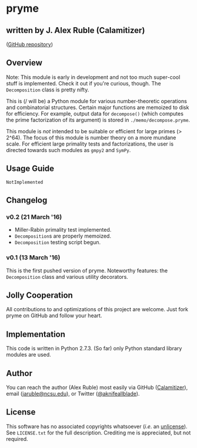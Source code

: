 # pryme

## written by J. Alex Ruble (Calamitizer)

([GitHub repository](https://github.com/Calamitizer/pryme))

## Overview

Note: This module is early in development and not too much super-cool stuff is implemented. Check it out if you're curious, though. The `Decomposition` class is pretty nifty.

This is (/ will be) a Python module for various number-theoretic operations and combinatorial structures. Certain major functions are memoized to disk for efficiency. For example, output data for `decompose()` (which computes the prime factorization of its argument) is stored in `./memo/decompose.pryme`.

This module is *not* intended to be suitable or efficient for large primes (> 2^64). The focus of this module is number theory on a more mundane scale. For efficient large primality tests and factorizations, the user is directed towards such modules as `gmpy2` and `SymPy`.

## Usage Guide

`NotImplemented`

## Changelog

### v0.2 (21 March '16)

* Miller-Rabin primality test implemented.
* `Decomposition`s are properly memoized.
* `Decomposition` testing script begun.

### v0.1 (13 March '16)

This is the first pushed version of pryme. Noteworthy features: the `Decomposition` class and various utility decorators.

## Jolly Cooperation

All contributions to and optimizations of this project are welcome. Just fork pryme on GitHub and follow your heart.

## Implementation

This code is written in Python 2.7.3. (So far) only Python standard library modules are used.

## Author

You can reach the author (Alex Ruble) most easily via GitHub ([Calamitizer](https://github.com/calamitizer)), email ([jaruble@ncsu.edu](mailto:jaruble@ncsu.edu)), or Twitter ([@aknifeallblade](https://twitter.com/aknifeallblade)).

## License

This software has no associated copyrights whatsoever (*i*.*e*. an [unlicense](http://unlicense.org/)). See `LICENSE.txt` for the full description. Crediting me is appreciated, but not required.
